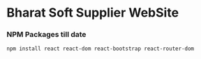 # Bharat Soft Supplier WebSite

### NPM Packages till date

```
npm install react react-dom react-bootstrap react-router-dom
```
